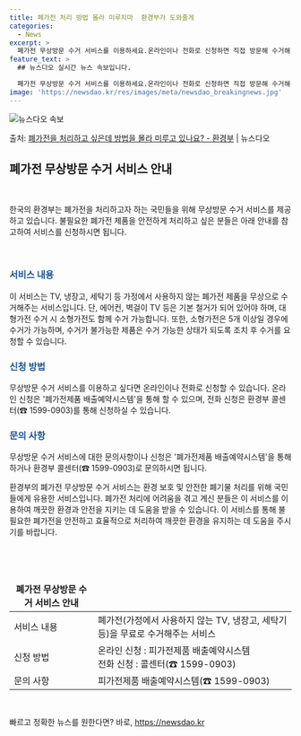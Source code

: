 ```yaml
---
title: 폐가전 처리 방법 몰라 미루지마  환경부가 도와줄게
categories:
  - News
excerpt: >
  폐가전 무상방문 수거 서비스를 이용하세요.온라인이나 전화로 신청하면 직접 방문해 수거해 갑니다. ▲ 지원대상…
feature_text: >
  ## 뉴스다오 실시간 뉴스 속보입니다.

  폐가전 무상방문 수거 서비스를 이용하세요.온라인이나 전화로 신청하면 직접 방문해 수거해 갑니다. ▲ 지원대상…
image: 'https://newsdao.kr/res/images/meta/newsdao_breakingnews.jpg'
---
```


![뉴스다오 속보](https://newsdao.kr/res/images/meta/newsdao_breakingnews.jpg)

<p>출처: <a href="https://newsdao.kr/2736" rel="dofollow">폐가전을 처리하고 싶은데 방법을 몰라 미루고 있나요? - 환경부</a> | 뉴스다오</p>

<h2 data-ke-size="size26">폐가전 무상방문 수거 서비스 안내</h2>
<p data-ke-size="size16">&nbsp;</p>
한국의 환경부는 폐가전을 처리하고자 하는 국민들을 위해 무상방문 수거 서비스를 제공하고 있습니다. 불필요한 폐가전 제품을 안전하게 처리하고 싶은 분들은 아래 안내를 참고하여 서비스를 신청하시면 됩니다.
<p data-ke-size="size16">&nbsp;</p>

<h3><b><span style="color: #1a5490;">서비스 내용</span></b></h3>
이 서비스는 TV, 냉장고, 세탁기 등 가정에서 사용하지 않는 폐가전 제품을 무상으로 수거해주는 서비스입니다. 단, 에어컨, 벽걸이 TV 등은 기본 철거가 되어 있어야 하며, 대형가전 수거 시 소형가전도 함께 수거 가능합니다. 또한, 소형가전은 5개 이상일 경우에 수거가 가능하며, 수거가 불가능한 제품은 수거 가능한 상태가 되도록 조치 후 수거를 요청할 수 있습니다.

<h3><b><span style="color: #1a5490;">신청 방법</span></b></h3>
무상방문 수거 서비스를 이용하고 싶다면 온라인이나 전화로 신청할 수 있습니다. 온라인 신청은 '폐가전제품 배출예약시스템'을 통해 할 수 있으며, 전화 신청은 환경부 콜센터(☎ 1599-0903)를 통해 신청하실 수 있습니다.

<h3><b><span style="color: #1a5490;">문의 사항</span></b></h3>
무상방문 수거 서비스에 대한 문의사항이나 신청은 '폐가전제품 배출예약시스템'을 통해 하거나 환경부 콜센터(☎ 1599-0903)로 문의하시면 됩니다.

환경부의 폐가전 무상방문 수거 서비스는 환경 보호 및 안전한 폐기물 처리를 위해 국민들에게 유용한 서비스입니다. 폐가전 처리에 어려움을 겪고 계신 분들은 이 서비스를 이용하여 깨끗한 환경과 안전을 지키는 데 도움을 받을 수 있습니다. 
이 서비스를 통해 불필요한 폐가전을 안전하고 효율적으로 처리하여 깨끗한 환경을 유지하는 데 도움을 주시기를 바랍니다.
<p data-ke-size="size16">&nbsp;</p>
<p data-ke-size="size16">&nbsp;</p>
<table>
<thead>
<tr>
<td style="text-align: center; height: 17px;"><b>폐가전 무상방문 수거 서비스 안내</b></td>
</tr>
</thead>
<tbody>
<tr>
<td style="text-align: left; height: 17px;">서비스 내용</td>
<td style="text-align: left; height: 17px;">폐가전(가정에서 사용하지 않는 TV, 냉장고, 세탁기 등)을 무료로 수거해주는 서비스</td>
</tr>
<tr>
<td style="text-align: left; height: 17px;">신청 방법</td>
<td style="text-align: left; height: 17px;">온라인 신청 : 피가전제품 배출예약시스템<br>전화 신청 : 콜센터(☎ 1599-0903)</td>
</tr>
<tr>
<td style="text-align: left; height: 17px;">문의 사항</td>
<td style="text-align: left; height: 17px;">피가전제품 배출예약시스템(☎ 1599-0903)</td>
</tr>
</tbody>
</table>
<p data-ke-size="size16">&nbsp;</p> 

빠르고 정확한 뉴스를 원한다면? 바로, <a href="https://newsdao.kr" rel="dofollow">https://newsdao.kr</a>


    
